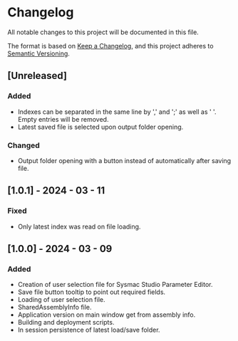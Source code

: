 # Changelog
All notable changes to this project will be documented in this file.

The format is based on [Keep a Changelog](https://keepachangelog.com/en/1.0.0/),
and this project adheres to [Semantic Versioning](https://semver.org/spec/v2.0.0.html).

## [Unreleased]

### Added

- Indexes can be separated in the same line by ',' and ';' as well as ' '. Empty entries will be removed.
- Latest saved file is selected upon output folder opening.

### Changed

- Output folder opening with a button instead of automatically after saving file.

## [1.0.1] - 2024 - 03 - 11

### Fixed

- Only latest index was read on file loading.

## [1.0.0] - 2024 - 03 - 09

### Added

- Creation of user selection file for Sysmac Studio Parameter Editor.
- Save file button tooltip to point out required fields.
- Loading of user selection file.
- SharedAssemblyInfo file.
- Application version on main window get from assembly info.
- Building and deployment scripts.
- In session persistence of latest load/save folder.
